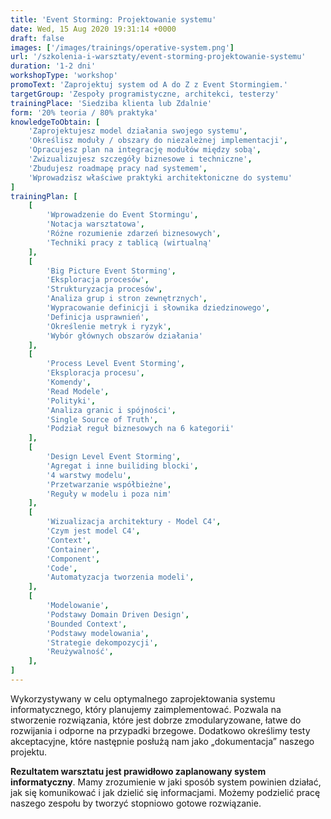 ```yaml
---
title: 'Event Storming: Projektowanie systemu'
date: Wed, 15 Aug 2020 19:31:14 +0000
draft: false
images: ['/images/trainings/operative-system.png']
url: '/szkolenia-i-warsztaty/event-storming-projektowanie-systemu'
duration: '1-2 dni'
workshopType: 'workshop'
promoText: 'Zaprojektuj system od A do Z z Event Stormingiem.'
targetGroup: 'Zespoły programistyczne, architekci, testerzy'
trainingPlace: 'Siedziba klienta lub Zdalnie'
form: '20% teoria / 80% praktyka'
knowledgeToObtain: [
    'Zaprojektujesz model działania swojego systemu',
    'Określisz moduły / obszary do niezależnej implementacji',
    'Opracujesz plan na integrację modułów między sobą',
    'Zwizualizujesz szczegóły biznesowe i techniczne',
    'Zbudujesz roadmapę pracy nad systemem',
    'Wprowadzisz właściwe praktyki architektoniczne do systemu'
]
trainingPlan: [
    [
        'Wprowadzenie do Event Stormingu',
        'Notacja warsztatowa',
        'Różne rozumienie zdarzeń biznesowych',
        'Techniki pracy z tablicą (wirtualną'
    ],
    [
        'Big Picture Event Storming',
        'Eksploracja procesów', 
        'Strukturyzacja procesów', 
        'Analiza grup i stron zewnętrznych',
        'Wypracowanie definicji i słownika dziedzinowego',
        'Definicja usprawnień', 
        'Określenie metryk i ryzyk', 
        'Wybór głównych obszarów działania'
    ],
    [
        'Process Level Event Storming',
        'Eksploracja procesu', 
        'Komendy', 
        'Read Modele',
        'Polityki',
        'Analiza granic i spójności', 
        'Single Source of Truth',
        'Podział reguł biznesowych na 6 kategorii'
    ],
    [
        'Design Level Event Storming',
        'Agregat i inne builiding blocki', 
        '4 warstwy modelu', 
        'Przetwarzanie współbieżne',
        'Reguły w modelu i poza nim'
    ],
    [
        'Wizualizacja architektury - Model C4',    
        'Czym jest model C4',
        'Context',
        'Container',
        'Component',
        'Code',
        'Automatyzacja tworzenia modeli',
    ],
    [
        'Modelowanie',    
        'Podstawy Domain Driven Design',
        'Bounded Context',
        'Podstawy modelowania',
        'Strategie dekompozycji',
        'Reużywalność',
    ],
]
---
```

Wykorzystywany w celu optymalnego zaprojektowania systemu informatycznego, który planujemy zaimplementować. Pozwala na stworzenie rozwiązania, które jest dobrze zmodularyzowane, łatwe do rozwijania i odporne na przypadki brzegowe. Dodatkowo określimy testy akceptacyjne, które następnie posłużą nam jako „dokumentacja” naszego projektu.

**Rezultatem warsztatu jest prawidłowo zaplanowany system informatyczny**. Mamy zrozumienie w jaki sposób system powinien działać, jak się komunikować i jak dzielić się informacjami. Możemy podzielić pracę naszego zespołu by tworzyć stopniowo gotowe rozwiązanie. 